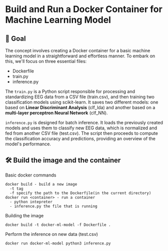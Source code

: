 # Build and Run a Docker Container for Machine Learning Model

## 🎯 Goal
The concept involves creating a Docker container for a basic machine learning model in a straightforward and effortless manner. To embark on this, we'll focus on three essential files:

- Dockerfile
- train.py
- inference.py

The `train.py` is a Python script responsible for processing and standardizing EEG data from a CSV file (train.csv), and then training two classification models using scikit-learn. It saves two different models: one based on **Linear Discriminant Analysis** (clf_lda) and another based on a **multi-layer perceptron Neural Network** (clf_NN).

`inference.py` is designed for batch inference. It loads the previously created models and uses them to classify new EEG data, which is normalized and fed from another CSV file (test.csv). The script then proceeds to compute the classification accuracy and predictions, providing an overview of the model's performance.

## 🛠️ Build the image and the container

Basic docker commands
```
docker build - build a new image 
  -t tag 
  -f specify the path to the Dockerfile(in the current directory)
docker run <container> - run a container
  - python intepreter
  - inference.py the file that is running
```

Building the image 
```
docker build -t docker-ml-model -f Dockerfile .
```

Perform the inference on new data (test.csv)
```
docker run docker-ml-model python3 inference.py
```

